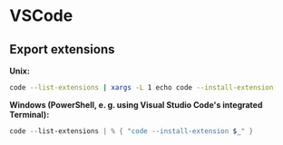 # VSCode

## Export extensions

__Unix:__

```bash
code --list-extensions | xargs -L 1 echo code --install-extension
```

__Windows (PowerShell, e. g. using Visual Studio Code's integrated Terminal):__

```powershell
code --list-extensions | % { "code --install-extension $_" }
```